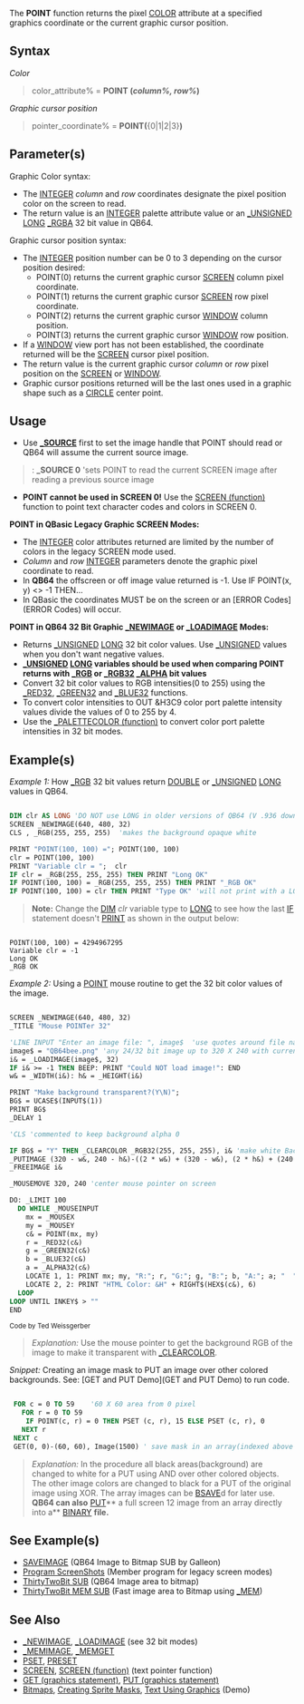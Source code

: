 The **POINT** function returns the pixel [COLOR](COLOR) attribute at a specified graphics coordinate or the current graphic cursor position.

## Syntax

*Color* 

> color_attribute% = **POINT (***column%, row%***)**

*Graphic cursor position*
 
> pointer_coordinate% = **POINT(**{0|1|2|3}**)**

## Parameter(s)

Graphic Color syntax:

* The [INTEGER](INTEGER) *column* and *row* coordinates designate the pixel position color on the screen to read.
* The return value is an [INTEGER](INTEGER) palette attribute value or an [_UNSIGNED](_UNSIGNED) [LONG](LONG) [_RGBA](_RGBA) 32 bit value in QB64.

Graphic cursor position syntax: 

* The [INTEGER](INTEGER) position number can be 0 to 3 depending on the cursor position desired:
  - POINT(0) returns the current graphic cursor [SCREEN](SCREEN) column pixel coordinate.
  - POINT(1) returns the current graphic cursor [SCREEN](SCREEN) row pixel coordinate.
  - POINT(2) returns the current graphic cursor [WINDOW](WINDOW) column position.
  - POINT(3) returns the current graphic cursor [WINDOW](WINDOW) row position.
* If a [WINDOW](WINDOW) view port has not been established, the coordinate returned will be the [SCREEN](SCREEN) cursor pixel position.
* The return value is the current graphic cursor *column* or *row* pixel position on the [SCREEN](SCREEN) or [WINDOW](WINDOW).
* Graphic cursor positions returned will be the last ones used in a graphic shape such as a [CIRCLE](CIRCLE) center point.

## Usage

* Use **[_SOURCE](_SOURCE)** first to set the image handle that POINT should read or QB64 will assume the current source image.
> : **_SOURCE 0** 'sets POINT to read the current SCREEN image after reading a previous source image
* **POINT cannot be used in SCREEN 0!** Use the [SCREEN (function)](SCREEN-(function)) function to point text character codes and colors in SCREEN 0.

**POINT in QBasic Legacy Graphic SCREEN Modes:**

* The [INTEGER](INTEGER) color attributes returned are limited by the number of colors in the legacy SCREEN mode used.
* *Column* and *row* [INTEGER](INTEGER) parameters denote the graphic pixel coordinate to read.
* In **QB64** the offscreen or off image value returned is -1. Use IF POINT(x, y) <> -1 THEN...
* In QBasic the coordinates MUST be on the screen or an [ERROR Codes](ERROR Codes) will occur. 

**POINT in QB64 32 Bit Graphic [_NEWIMAGE](_NEWIMAGE) or [_LOADIMAGE](_LOADIMAGE) Modes:**

* Returns [_UNSIGNED](_UNSIGNED) [LONG](LONG) 32 bit color values. Use [_UNSIGNED](_UNSIGNED) values when you don't want negative values.
* **[_UNSIGNED](_UNSIGNED) [LONG](LONG) variables should be used when comparing POINT returns with [_RGB](_RGB) or [_RGB32](_RGB32) [_ALPHA](_ALPHA) bit values**
* Convert 32 bit color values to RGB intensities(0 to 255) using the [_RED32](_RED32), [_GREEN32](_GREEN32) and [_BLUE32](_BLUE32) functions.
* To convert color intensities to OUT &H3C9 color port palette intensity values divide the values of 0 to 255 by 4.
* Use the [_PALETTECOLOR (function)](_PALETTECOLOR-(function)) to convert color port palette intensities in 32 bit modes.

## Example(s)

*Example 1:* How [_RGB](_RGB) 32 bit values return [DOUBLE](DOUBLE) or [_UNSIGNED](_UNSIGNED) [LONG](LONG) values in QB64.

```vb

DIM clr AS LONG 'DO NOT use LONG in older versions of QB64 (V .936 down)
SCREEN _NEWIMAGE(640, 480, 32)
CLS , _RGB(255, 255, 255)  'makes the background opaque white

PRINT "POINT(100, 100) ="; POINT(100, 100)
clr = POINT(100, 100)
PRINT "Variable clr = ";  clr
IF clr = _RGB(255, 255, 255) THEN PRINT "Long OK"
IF POINT(100, 100) = _RGB(255, 255, 255) THEN PRINT "_RGB OK"
IF POINT(100, 100) = clr THEN PRINT "Type OK" 'will not print with a LONG variable type

```
> **Note:** Change the [DIM](DIM) *clr* variable type to [LONG](LONG) to see how the last [IF](IF) statement doesn't [PRINT](PRINT) as shown in the output below:

```text

POINT(100, 100) = 4294967295
Variable clr = -1
Long OK
_RGB OK

```

*Example 2:* Using a [POINT](POINT) mouse routine to get the 32 bit color values of the image.

```vb

SCREEN _NEWIMAGE(640, 480, 32)
_TITLE "Mouse POINTer 32"

'LINE INPUT "Enter an image file: ", image$  'use quotes around file names with spaces
image$ = "QB64bee.png" 'any 24/32 bit image up to 320 X 240 with current _PUTIMAGE settings
i& = _LOADIMAGE(image$, 32)
IF i& >= -1 THEN BEEP: PRINT "Could NOT load image!": END
w& = _WIDTH(i&): h& = _HEIGHT(i&)

PRINT "Make background transparent?(Y\N)";
BG$ = UCASE$(INPUT$(1))
PRINT BG$
_DELAY 1

'CLS 'commented to keep background alpha 0

IF BG$ = "Y" THEN _CLEARCOLOR _RGB32(255, 255, 255), i& 'make white Background transparent
_PUTIMAGE (320 - w&, 240 - h&)-((2 * w&) + (320 - w&), (2 * h&) + (240 - h&)), i&, 0
_FREEIMAGE i&

_MOUSEMOVE 320, 240 'center mouse pointer on screen

DO: _LIMIT 100
  DO WHILE _MOUSEINPUT
    mx = _MOUSEX
    my = _MOUSEY
    c& = POINT(mx, my)
    r = _RED32(c&)
    g = _GREEN32(c&)
    b = _BLUE32(c&)
    a = _ALPHA32(c&)
    LOCATE 1, 1: PRINT mx; my, "R:"; r, "G:"; g, "B:"; b, "A:"; a; "  "
    LOCATE 2, 2: PRINT "HTML Color: &H" + RIGHT$(HEX$(c&), 6)
  LOOP
LOOP UNTIL INKEY$ > ""
END 

```
<sub>Code by Ted Weissgerber</sub>

> *Explanation:* Use the mouse pointer to get the background RGB of the image to make it transparent with [_CLEARCOLOR](_CLEARCOLOR).

*Snippet:* Creating an image mask to PUT an image over other colored backgrounds. See: [GET and PUT Demo](GET and PUT Demo) to run code.

```vb

 FOR c = 0 TO 59    '60 X 60 area from 0 pixel
   FOR r = 0 TO 59
    IF POINT(c, r) = 0 THEN PSET (c, r), 15 ELSE PSET (c, r), 0
   NEXT r
 NEXT c
 GET(0, 0)-(60, 60), Image(1500) ' save mask in an array(indexed above original image).

```

> *Explanation:* In the procedure all black areas(background) are changed to white for a PUT using AND over other colored objects. The other image colors are changed to black for a PUT of the original image using XOR. The array images can be [BSAVE](BSAVE)d for later use. **QB64 can also** [PUT](PUT)** a full screen 12 image from an array directly into a** [BINARY](BINARY) **file.**

## See Example(s)

* [SAVEIMAGE](SAVEIMAGE) (QB64 Image to Bitmap SUB by Galleon)
* [Program ScreenShots](Program-ScreenShots) (Member program for legacy screen modes)
* [ThirtyTwoBit SUB](ThirtyTwoBit-SUB) (QB64 Image area to bitmap)
* [ThirtyTwoBit MEM SUB](ThirtyTwoBit-MEM-SUB) (Fast image area to Bitmap using [_MEM](_MEM))

## See Also
 
* [_NEWIMAGE](_NEWIMAGE), [_LOADIMAGE](_LOADIMAGE) (see 32 bit modes)
* [_MEMIMAGE](_MEMIMAGE), [_MEMGET](_MEMGET)
* [PSET](PSET), [PRESET](PRESET)
* [SCREEN](SCREEN), [SCREEN (function)](SCREEN-(function)) (text pointer function)
* [GET (graphics statement)](GET (graphics statement)), [PUT (graphics statement)](PUT (graphics statement))
* [Bitmaps](Bitmaps), [Creating Sprite Masks](Creating-Sprite-Masks), [Text Using Graphics](Text-Using-Graphics) (Demo)

